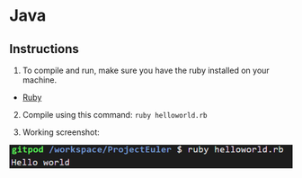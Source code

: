 # Java

## Instructions

1. To compile and run, make sure you have the ruby installed on your machine.
- [Ruby](https://www.ruby-lang.org/en/downloads/)

2. Compile using this command: `ruby helloworld.rb`

3. Working screenshot:

![screenshot](./screenshot.png?raw=true)

